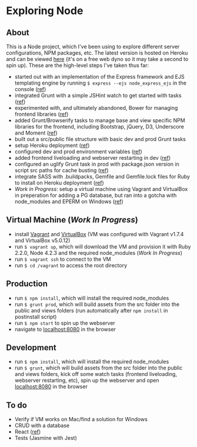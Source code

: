 # Exploring Node

## About
This is a Node project, which I've been using to explore different server configurations, NPM packages, etc. The latest version is hosted on Heroku and can be viewed [here](https://node-express-ejs.herokuapp.com/) (it's on a free web dyno so it may take a second to spin up). These are the high-level steps I've taken thus far:

* started out with an implementation of the Express framework and EJS templating engine by running `$ express --ejs node_express_ejs` in the console ([ref](https://www.thenewboston.com/videos.php?cat=355))
* integrated Grunt with a simple JSHint watch to get started with tasks ([ref](https://www.youtube.com/watch?v=7YFzYrllHkI))
* experimented with, and ultimately abandoned, Bower for managing frontend libraries ([ref](https://medium.com/@nickheiner/why-my-team-uses-npm-instead-of-bower-eecfe1b9afcb#.eui39e8vb))
* added Grunt/Browserify tasks to manage base and view specific NPM libraries for the frontend, including Bootstrap, jQuery, D3, Underscore and Moment ([ref](http://codeofrob.com/entries/grunt+browserify+npm+application=success.html))
* built out a src/public file structure with basic dev and prod Grunt tasks
* setup Heroku deployment ([ref](https://devcenter.heroku.com/articles/getting-started-with-nodejs#introduction))
* configured dev and prod environment variables ([ref](http://stackoverflow.com/questions/12401998/have-grunt-generate-index-html-for-different-setups))
* added frontend liveloading and webserver restarting in dev ([ref](http://thanpol.as/grunt/Grunt-with-express-server-and-Livereload))
* configured an uglify Grunt task in prod with package.json version in script src paths for cache busting ([ref](https://www.youtube.com/watch?v=bntNYzCrzvE))
* integrate SASS with .buildpacks, Gemfile and Gemfile.lock files for Ruby to install on Heroku deployment ([ref](http://stackoverflow.com/questions/15890076/how-to-setup-gruntfile-to-use-compass-sass-on-heroku/30073828#30073828))
* *Work in Progress*: setup a virtual machine using Vagrant and VirtualBox in preperation for adding a PG database, but ran into a gotcha with node_modules and EPERM on Windows ([ref](https://harvsworld.com/2015/how-to-fix-npm-install-errors-on-vagrant-on-windows-because-the-paths-are-too-long))

## Virtual Machine (*Work In Progress*)
* install [Vagrant](https://www.vagrantup.com/downloads.html) and [VirtualBox](https://www.virtualbox.org/wiki/Downloads) (VM was configured with Vagrant v1.7.4 and VirtualBox v5.0.12)
* run `$ vagrant up`, which will download the VM and provision it with Ruby 2.2.0, Node 4.2.3 and the required node_modules (*Work In Progress*)
* run `$ vagrant ssh` to connect to the VM
* run `$ cd /vagrant` to access the root directory

## Production
* run `$ npm install`, which will install the required node_modules
* run `$ grunt prod`, which will build assets from the src folder into the public and views folders (run automatically after `npm install` in postinstall script)
* run `$ npm start` to spin up the webserver
* navigate to [localhost:8080](http://localhost:8080) in the browser

## Development
* run `$ npm install`, which will install the required node_modules
* run `$ grunt`, which will build assets from the src folder into the public and views folders, kick off some watch tasks (frontend liveloading, webserver restarting, etc), spin up the webserver and open [localhost:8080](http://localhost:8080) in the browser

## To do
* Verify if VM works on Mac/find a solution for Windows
* CRUD with a database
* React ([ref](https://blog.risingstack.com/the-react-way-getting-started-tutorial/))
* Tests (Jasmine with Jest)
